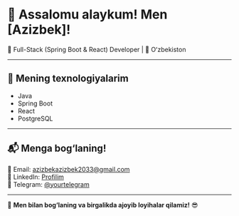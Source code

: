 # 👋 Assalomu alaykum! Men [Azizbek]!
🚀 Full-Stack (Spring Boot & React) Developer | 📌 Oʻzbekiston

---

## 🔧 Mening texnologiyalarim
- Java
- Spring Boot
- React
- PostgreSQL

---

## 📬 Menga bog‘laning!
📧 Email: azizbekazizbek2033@gmail.com  
💼 LinkedIn: [Profilim](https://www.linkedin.com/in/username)  
💬 Telegram: [@yourtelegram](https://t.me/@xudoyberdiyev_66)  

---

🚀 **Men bilan bog‘laning va birgalikda ajoyib loyihalar qilamiz!** 😎

